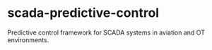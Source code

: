 # scada-predictive-control
Predictive control framework for SCADA systems in aviation and OT environments.
